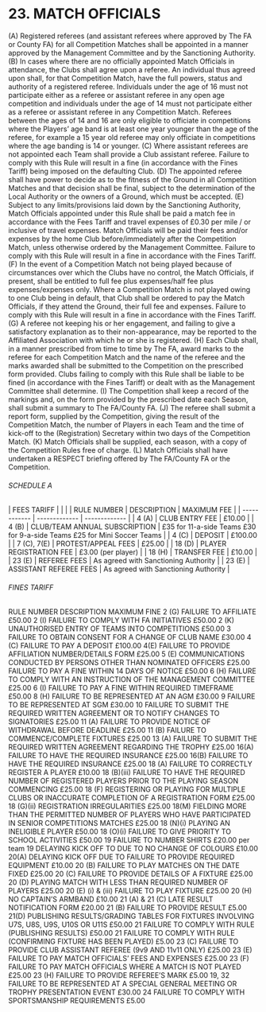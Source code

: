 # 23. MATCH OFFICIALS
(A) Registered referees (and assistant referees where approved by The FA or County FA) for all Competition Matches shall be appointed in a manner approved by the Management Committee and by the Sanctioning Authority.
(B)	In cases where there are no officially appointed Match Officials in attendance, the Clubs shall agree upon a referee. An individual thus agreed upon shall, for that Competition Match, have the full powers, status and authority of a registered referee. Individuals under the age of 16 must not participate either as a referee or assistant referee in any open age competition and individuals under the age of 14 must not participate either as a referee or assistant referee in any Competition Match. Referees between the ages of 14 and 16 are only eligible to officiate in competitions where the Players’ age band is at least one year younger than the age of the referee, for example a 15 year old referee may only officiate in competitions where the age banding is 14 or younger.
(C)	Where assistant referees are not appointed each Team shall provide a Club assistant referee. Failure to comply with this Rule will result in a fine (in accordance with the Fines Tariff) being imposed on the defaulting Club.
(D)	The appointed referee shall have power to decide as to the fitness of the Ground in all Competition Matches and that decision shall be final, subject to the determination of the Local Authority or the owners of a Ground, which must be accepted.
(E)	Subject to any limits/provisions laid down by the Sanctioning Authority, Match Officials appointed under this Rule shall be paid a match fee in accordance with the Fees Tariff and travel expenses of £0.30 per mile / or inclusive of travel expenses.
Match Officials will be paid their fees and/or expenses by the home Club before/immediately after the Competition Match, unless otherwise ordered by the Management Committee. Failure to comply with this Rule will result in a fine in accordance with the Fines Tariff.
(F)	In the event of a Competition Match not being played because of circumstances over which the Clubs have no control, the Match Officials, if present, shall be entitled to full fee plus expenses/half fee plus expenses/expenses only. Where a Competition Match is not played owing to one Club being in default, that Club shall be ordered to pay the Match Officials, if they attend the Ground, their full fee and expenses. Failure to comply with this Rule will result in a fine in accordance with the Fines Tariff.
(G)	A referee not keeping his or her engagement, and failing to give a satisfactory explanation as to their non-appearance, may be reported to the Affiliated Association with which he or she is registered.
(H)	Each Club shall, in a manner prescribed from time to time by The FA, award marks to the referee for each Competition Match and the name of the referee and the marks awarded shall be submitted to the Competition on the prescribed form provided. Clubs failing to comply with this Rule shall be liable to be fined (in accordance with the Fines Tariff) or dealt with as the Management Committee shall determine.
(I)	The Competition shall keep a record of the markings and, on the form provided by the prescribed date each Season, shall submit a summary to The FA/County FA.
(J)	The referee shall submit a report form, supplied by the Competition, giving the result of the Competition Match, the number of Players in each Team and the time of kick-off to the (Registration) Secretary within two days of the Competition Match.
(K)	Match Officials shall be supplied, each season, with a copy of the Competition Rules free of charge.
(L)	Match Officials shall have undertaken a RESPECT briefing offered by The FA/County FA or the Competition.


###### SCHEDULE A

| FEES TARIFF 	| 				|			|
| RULE NUMBER	| DESCRIPTION			| MAXIMUM FEE 		|
| ------------ 	| -------------  		| ------------- 	|
| 4 (A)		| CLUB ENTRY FEE		| £10.00 		|
| 4 (B)		| CLUB/TEAM ANNUAL SUBSCRIPTION	| £35 for 11-a-side Teams  £30 for 9-a-side Teams  £25 for Mini Soccer Teams  |
| 4 (C)		| DEPOSIT			| £100.00 		|
| 7 (C), 7(E)	| PROTEST/APPEAL FEES		| £25.00 		|
| 18 (D)	| PLAYER REGISTRATION FEE	| £3.00 (per player) 	|
| 18 (H)	| TRANSFER FEE			| £10.00 		|
| 23 (E)	| REFEREE FEES			| As agreed with Sanctioning Authority |
| 23 (E)	| ASSISTANT REFEREE FEES	| As agreed with Sanctioning Authority |


######  FINES TARIFF
RULE NUMBER	DESCRIPTION	MAXIMUM FINE
2 (G)	FAILURE TO AFFILIATE	£50.00
2 (I)	FAILURE TO COMPLY WITH FA INITIATIVES	£50.00
2 (K)	UNAUTHORISED ENTRY OF TEAMS INTO COMPETITIONS	£50.00
3	FAILURE TO OBTAIN CONSENT FOR A CHANGE OF CLUB NAME	£30.00
4 (C)	FAILURE TO PAY A DEPOSIT	£100.00
4(E)	FAILURE TO PROVIDE AFFILIATION NUMBER/DETAILS FORM	£25.00
5 (E)	COMMUNICATIONS CONDUCTED BY PERSONS OTHER THAN NOMINATED OFFICERS	£25.00
	FAILURE TO PAY A FINE WITHIN 14 DAYS OF NOTICE	£50.00
6 (H)	FAILURE TO COMPLY WITH AN INSTRUCTION OF THE MANAGEMENT COMMITTEE	£25.00
6 (I)	FAILURE TO PAY A FINE WITHIN REQUIRED TIMEFRAME	£50.00
8 (H)	FAILURE TO BE REPRESENTED AT AN AGM	£30.00
9	FAILURE TO BE REPRESENTED AT SGM	£30.00
10	FAILURE TO SUBMIT THE REQUIRED WRITTEN AGREEMENT OR TO NOTIFY CHANGES TO SIGNATORIES	£25.00
11 (A)	FAILURE TO PROVIDE NOTICE OF WITHDRAWAL BEFORE DEADLINE	£25.00
11 (B)	FAILURE TO COMMENCE/COMPLETE FIXTURES	£25.00
13 (A)	FAILURE TO SUBMIT THE REQUIRED WRITTEN AGREEMENT REGARDING THE TROPHY	£25.00
16(A)	FAILURE TO HAVE THE REQUIRED INSURANCE	£25.00
 16(B)	FAILURE TO HAVE THE REQUIRED INSURANCE	£25.00
18 (A)	FAILURE TO CORRECTLY REGISTER A PLAYER	£10.00
18 (B)(iii)	FAILURE TO HAVE THE REQUIRED NUMBER OF REGISTERED PLAYERS PRIOR TO THE PLAYING SEASON COMMENCING	£25.00
18 (F)	REGISTERING OR PLAYING FOR MULTIPLE CLUBS OR INACCURATE COMPLETION OF A REGISTRATION FORM	£25.00
18 (G)(ii)	REGISTRATION IRREGULARITIES	£25.00
18(M)	FIELDING MORE THAN THE PERMITTED NUMBER OF PLAYERS WHO HAVE PARTICIPATED IN SENIOR COMPETITIONS MATCHES	£25.00
18 (N)(i)	PLAYING AN INELIGIBLE PLAYER	£50.00
18 (O)(i)	FAILURE TO GIVE PRIORITY TO SCHOOL ACTIVITIES	£50.00
19	FAILURE TO NUMBER SHIRTS	£20.00 per team
19	DELAYING KICK OFF TO DUE TO NO CHANGE OF COLOURS	£10.00
20(A)	DELAYING KICK OFF DUE TO FAILURE TO PROVIDE REQUIRED EQUIPMENT	£10.00
20 (B)	FAILURE TO PLAY MATCHES ON THE DATE FIXED	£25.00
20 (C)	FAILURE TO PROVIDE DETAILS OF A FIXTURE	£25.00
20 (D)	PLAYING MATCH WITH LESS THAN REQUIRED NUMBER OF PLAYERS	£25.00
20 (E) (i) & (iii)	FAILURE TO PLAY FIXTURE	£25.00
20 (H)	NO CAPTAIN’S ARMBAND	£10.00
21 (A) & 21 (C)	LATE RESULT NOTIFICATION FORM	£20.00
21 (B)	FAILURE TO PROVIDE RESULT	£5.00
21(D)	PUBLISHING RESULTS/GRADING TABLES FOR FIXTURES INVOLVING U7S, U8S, U9S, U10S OR U11S	£50.00
21	FAILURE TO COMPLY WITH RULE (PUBLISHING RESULTS)	£50.00
21	FAILURE TO COMPLY WITH RULE (CONFIRMING FIXTURE HAS BEEN PLAYED)	£5.00 
23 (C)	FAILURE TO PROVIDE CLUB ASSISTANT REFEREE (9v9 AND 11v11 ONLY)	£25.00
23 (E)	FAILURE TO PAY MATCH OFFICIALS’ FEES AND EXPENSES	£25.00
23 (F)	FAILURE TO PAY MATCH OFFICIALS WHERE A MATCH IS NOT PLAYED	£25.00
23 (H)	FAILURE TO PROVIDE REFEREE’S MARK	£5.00
19, 32	FAILURE TO BE REPRESENTED AT A SPECIAL GENERAL MEETING OR TROPHY PRESENTATION EVENT	£30.00
24	FAILURE TO COMPLY WITH SPORTSMANSHIP REQUIREMENTS	£5.00

